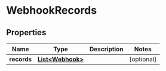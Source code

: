 # WebhookRecords

## Properties
Name | Type | Description | Notes
------------ | ------------- | ------------- | -------------
**records** | [**List&lt;Webhook&gt;**](Webhook.md) |  |  [optional]
